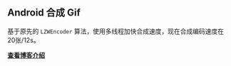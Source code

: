 
## Android 合成 Gif

基于原先的 `LZWEncoder` 算法，使用多线程加快合成速度，现在合成编码速度在 20张/12s。

**[查看博客介绍](http://cdevlab.top/article/3121499733/)**
